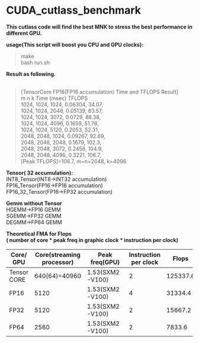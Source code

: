 # CUDA_cutlass_benchmark

**This cutlass code will find the best MNK to stress the best performance in different GPU.**

**usage(This script will boost you CPU and GPU clocks):**
>make<br />
>bash run.sh

**Result as following.** <br /> <br />
>[TensorCore FP16(FP16 accumulation) Time and TFLOPS Result]<br />
    m      n      k          Time (msec)         TFLOPS  <br />
   1024,   1024,   1024,        0.06304,          34.07, <br />
   1024,   1024,   2048,        0.05139,          83.57, <br />
   1024,   1024,   3072,         0.0729,          88.38, <br />
   1024,   1024,   4096,         0.1659,          51.78, <br />
   1024,   1024,   5120,         0.2053,          52.31, <br />
   2048,   2048,   1024,        0.09267,          92.69, <br />
   2048,   2048,   2048,         0.1679,          102.3, <br />
   2048,   2048,   3072,         0.2458,          104.9, <br />
   2048,   2048,   4096,         0.3221,          106.7, <br />
[Peak TFLOPS]=106.7, m=n=2048, k=4096

**Tensor( 32 accumulation):**<br />
INT8_Tensor(INT8->INT32 accumulation)<br />
FP16_Tensor(FP16->FP16 accumulation) <br />
FP16_32_Tensor(FP16->FP32 accumulation) <br />

**Gemm without Tensor** <br />
HGEMM->FP16 GEMM <br />
SGEMM->FP32 GEMM <br />
DEGMM->FP64 GEMM <br />


**Theoretical FMA for Flops**<br />
**( number of core * peak freq in graphic clock * instruction per clock) <br />**

| Core/ GPU | Core(streaming processor) | Peak freq(GPU) | Instruction per clock | Flops | GFlops|
| ------------- | ------------- | ------------- | ------------- |------------- | ------------- |
|Tensor CORE|	640(64)=40960|	1.53(SXM2-V100)|	2|	125337.6	|125.34|
|FP16|	5120	|1.53(SXM2-V100)|	4|	31334.4|	31.33|
|FP32|	5120	|1.53(SXM2-V100)|	2|	15667.2|	15.67|
|FP64|	2560	|1.53(SXM2-V100)|	2	|7833.6	|7.83|
